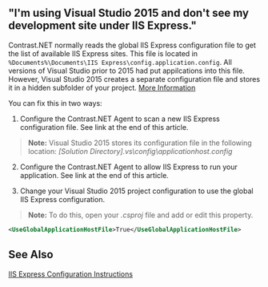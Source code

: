 <!--
title: "Visual Studio 2015 IIS Express Configuration"
description: "Troubleshooting instructions for debugging IIS Express sites created with Visual Studio 2015 or above."
-->
## "I'm using Visual Studio 2015 and don't see my development site under IIS Express."

Contrast.NET normally reads the global IIS Express configuration file to get the list of available IIS Express sites.  This file is located in ```%Documents%\Documents\IIS Express\config.application.config```.  All versions of Visual Studio prior to 2015 had put appilcations into this file.  However, Visual Studio 2015 creates a separate configuration file and stores it in a hidden subfolder of your project. [More Information](http://visualstudio.uservoice.com/forums/121579-visual-studio/suggestions/6079923-store-project-related-information-in-vs-folder-to)  

You can fix this in two ways: 

1. Configure the Contrast.NET Agent to scan a new IIS Express configuration file.  See link at the end of this article.
> **Note:**
   Visual Studio 2015 stores its configuration file in the following location: *[Solution Directory]\.vs\config\applicationhost.config*

2. Configure the Contrast.NET Agent to allow IIS Express to run your application. See link at the end of this article.

3. Change your Visual Studio 2015 project configuration to use the global IIS Express configuration.  
> **Note:**
   To do this, open your *.csproj* file and add or edit this property.

   ```xml
   <UseGlobalApplicationHostFile>True</UseGlobalApplicationHostFile>
   ```

## See Also

[IIS Express Configuration Instructions](user_netconfig.html#iisexpress-new-config)
